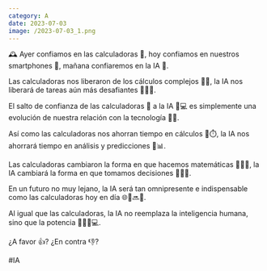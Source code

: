 ```yaml
--- 
category: A 
date: 2023-07-03 
image: /2023-07-03_1.png 
--- 
```


🕰️ Ayer confiamos en las calculadoras 🧮, hoy confiamos en nuestros smartphones 📱, mañana confiaremos en la IA 🤖. 

Las calculadoras nos liberaron de los cálculos complejos 🧮✅, la IA nos liberará de tareas aún más desafiantes 👩‍💻🚀. 

El salto de confianza de las calculadoras 🧮 a la IA 🧠💻 es simplemente una evolución de nuestra relación con la tecnología 🔄🔝.

Así como las calculadoras nos ahorran tiempo en cálculos 🧮⏱️, la IA nos ahorrará tiempo en análisis y predicciones 🤖📊.

Las calculadoras cambiaron la forma en que hacemos matemáticas 🧮➕➖, la IA cambiará la forma en que tomamos decisiones 🤔🧠🤖.

En un futuro no muy lejano, la IA será tan omnipresente e indispensable como las calculadoras hoy en día 🌐🧮🔜🤖. 

Al igual que las calculadoras, la IA no reemplaza la inteligencia humana, sino que la potencia 🧮💪🧠💻. 

¿A favor 👍? ¿En contra 👎? 

#IA
